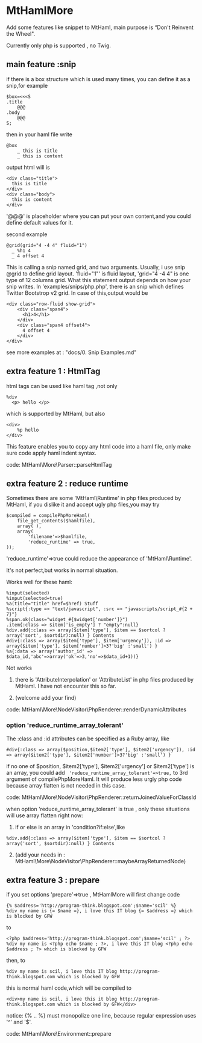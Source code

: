 MtHamlMore
==========

Add some features like snippet to MtHaml,  main purpose is “Don't Reinvent the Wheel".

Currently only php is supported , no Twig.

main feature :snip
----
if there is a box structure which is used many times, you can define it as a snip,for example
```
$box=<<<S
.title
    @@@
.body
    @@@
S;
```

then in your haml file write
```
@box
    _ this is title
    _ this is content
```

output html will is
```
<div class="title">
  this is title
</div>
<div class="body">
  this is content
</div>
```

'@@@' is placeholder where you can put your own content,and you could define default values for it.


second example
```
@grid(grid="4 -4 4" fluid="1")
  _ %h1 4
  _ 4 offset 4
```
This is calling a snip named grid, and two arguments. Usually, i use snip @grid to define grid layout.
'fluid="1"' is fluid layout, 'grid="4 -4 4" is one type of 12 columns grid.
What this statement output depends on how your snip writes.
In 'examples/snips/php.php', there is an snip which defines Twitter Bootstrop v2 grid. In case of this,output would be
```
<div class="row-fluid show-grid">
    <div class="span4">
      <h1>4</h1>
    </div>
    <div class="span4 offset4">
      4 offset 4
    </div>
</div>
```

see more examples at : "docs/0. Snip Examples.md"

extra feature 1 : HtmlTag
-----
html tags can be used like haml tag ,not only
```
%div
  <p> hello </p>
```
which is supported by MtHaml, but also
```
<div>
    %p hello
</div>
```
This feature enables you to copy any html code into a haml file, only make sure code apply haml indent syntax.

code: MtHaml\More\Parser::parseHtmlTag



extra feature 2 : reduce runtime
-----
Sometimes there are some 'MtHaml\Runtime' in php files produced by MtHaml, if you dislike it and accept ugly php files,you may try
```
$compiled = compilePhpMoreHaml(
    file_get_contents($hamlfile),
    array( ),
    array(
        'filename'=>$hamlfile,
        'reduce_runtime' => true,
));
```
'reduce_runtime'=>true could reduce the appearance of 'MtHaml\Runtime'.

It's not perfect,but works in normal situation.

Works well for these haml:
```
%input(selected)
%input(selected=true)
%a(title="title" href=$href) Stuff
%script{:type => "text/javascript", :src => "javascripts/script_#{2 + 7}"}
%span.ok(class="widget_#{$widget['number']}")
.item{:class => $item['is_empty'] ? "empty":null}
%div.add{:class => array($item['type'], $item == $sortcol ? array('sort', $sortdir):null) } Contents
#div{:class => array($item['type'], $item['urgency']), :id => array($item['type'], $item['number']>3?'big' :'small') }
%a{:data => array('author_id' => $data_id,'abc'=>array('ok'=>3,'no'=>$data_id+1))}
```

Not works

1. there is 'AttributeInterpolation' or 'AttributeList' in php files produced by MtHaml. I have not encounter this so far.

2. (welcome add your find)



code: MtHaml\More\NodeVisitor\PhpRenderer::renderDynamicAttributes


### option 'reduce_runtime_array_tolerant'
The :class and :id attributes can be specified as a Ruby array, like
```
#div{:class => array($position,$item2['type'], $item2['urgency']), :id => array($item2['type'], $item2['number']>3?'big' :'small') }
```
if no one of $position, $item2['type'], $item2['urgency'] or $item2['type'] is an array, you could add
``` 'reduce_runtime_array_tolerant'=>true,``` to 3rd argument of compilePhpMoreHaml.
It will produce less urgly php code because array flatten is not needed in this case.

code: MtHaml\More\NodeVisitor\PhpRenderer::returnJoinedValueForClassId


when option 'reduce_runtime_array_tolerant' is true , only these situations will use array flatten right now:

1. if or else is an array in 'condition?if:else',like
```
%div.add{:class => array($item['type'], $item == $sortcol ? array('sort', $sortdir):null) } Contents
```
2. (add your needs in : MtHaml\More\NodeVisitor\PhpRenderer::maybeArrayReturnedNode)


extra feature 3 : prepare
-----

if you set options 'prepare'=>true , MtHamlMore will first change code
```
{% $address='http://program-think.blogspot.com';$name='scil' %}
%div my name is {= $name =}, i love this IT blog {= $address =} which is blocked by GFW
```
to
```
<?php $address='http://program-think.blogspot.com';$name='scil' ; ?>
%div my name is <?php echo $name ; ?>, i love this IT blog <?php echo $address ; ?> which is blocked by GFW
```
then, to
```
%div my name is scil, i love this IT blog http://program-think.blogspot.com which is blocked by GFW
```
this is normal haml code,which will be compiled to
```
<div>my name is scil, i love this it blog http://program-think.blogspot.com which is blocked by GFW</div>

```

notice: {% .. %} must monopolize one line, because regular expression uses '^' and '$'.

code: MtHaml\More\Environment::prepare

